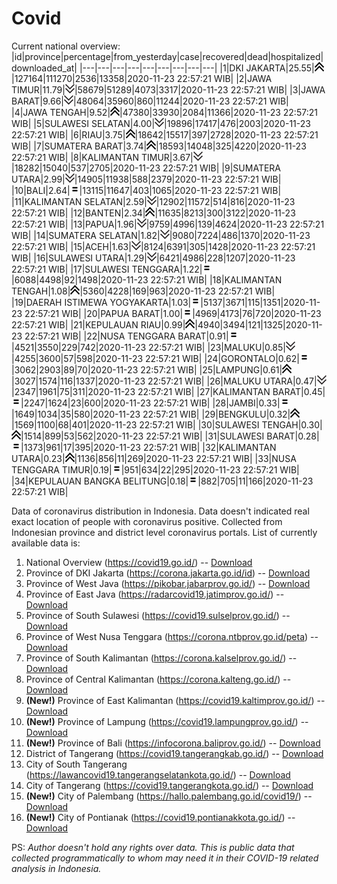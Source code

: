 # Covid
Current national overview:
|id|province|percentage|from_yesterday|case|recovered|dead|hospitalized|downloaded_at|
|---|---|---|---|---|---|---|---|---|
|1|DKI JAKARTA|25.55|![up](https://github.com/ariefrachmannn/covid/raw/master/img/rsz_img_186982.png)|127164|111270|2536|13358|2020-11-23 22:57:21 WIB|
|2|JAWA TIMUR|11.79|![down](https://github.com/ariefrachmannn/covid/raw/master/img/rsz_down.png)|58679|51289|4073|3317|2020-11-23 22:57:21 WIB|
|3|JAWA BARAT|9.66|![down](https://github.com/ariefrachmannn/covid/raw/master/img/rsz_down.png)|48064|35960|860|11244|2020-11-23 22:57:21 WIB|
|4|JAWA TENGAH|9.52|![up](https://github.com/ariefrachmannn/covid/raw/master/img/rsz_img_186982.png)|47380|33930|2084|11366|2020-11-23 22:57:21 WIB|
|5|SULAWESI SELATAN|4.00|![down](https://github.com/ariefrachmannn/covid/raw/master/img/rsz_down.png)|19896|17417|476|2003|2020-11-23 22:57:21 WIB|
|6|RIAU|3.75|![up](https://github.com/ariefrachmannn/covid/raw/master/img/rsz_img_186982.png)|18642|15517|397|2728|2020-11-23 22:57:21 WIB|
|7|SUMATERA BARAT|3.74|![up](https://github.com/ariefrachmannn/covid/raw/master/img/rsz_img_186982.png)|18593|14048|325|4220|2020-11-23 22:57:21 WIB|
|8|KALIMANTAN TIMUR|3.67|![down](https://github.com/ariefrachmannn/covid/raw/master/img/rsz_down.png)|18282|15040|537|2705|2020-11-23 22:57:21 WIB|
|9|SUMATERA UTARA|2.99|![down](https://github.com/ariefrachmannn/covid/raw/master/img/rsz_down.png)|14905|11938|588|2379|2020-11-23 22:57:21 WIB|
|10|BALI|2.64|![equal](https://github.com/ariefrachmannn/covid/raw/master/img/rsz_equal.png)|13115|11647|403|1065|2020-11-23 22:57:21 WIB|
|11|KALIMANTAN SELATAN|2.59|![down](https://github.com/ariefrachmannn/covid/raw/master/img/rsz_down.png)|12902|11572|514|816|2020-11-23 22:57:21 WIB|
|12|BANTEN|2.34|![up](https://github.com/ariefrachmannn/covid/raw/master/img/rsz_img_186982.png)|11635|8213|300|3122|2020-11-23 22:57:21 WIB|
|13|PAPUA|1.96|![down](https://github.com/ariefrachmannn/covid/raw/master/img/rsz_down.png)|9759|4996|139|4624|2020-11-23 22:57:21 WIB|
|14|SUMATERA SELATAN|1.82|![down](https://github.com/ariefrachmannn/covid/raw/master/img/rsz_down.png)|9080|7224|486|1370|2020-11-23 22:57:21 WIB|
|15|ACEH|1.63|![down](https://github.com/ariefrachmannn/covid/raw/master/img/rsz_down.png)|8124|6391|305|1428|2020-11-23 22:57:21 WIB|
|16|SULAWESI UTARA|1.29|![down](https://github.com/ariefrachmannn/covid/raw/master/img/rsz_down.png)|6421|4986|228|1207|2020-11-23 22:57:21 WIB|
|17|SULAWESI TENGGARA|1.22|![equal](https://github.com/ariefrachmannn/covid/raw/master/img/rsz_equal.png)|6088|4498|92|1498|2020-11-23 22:57:21 WIB|
|18|KALIMANTAN TENGAH|1.08|![up](https://github.com/ariefrachmannn/covid/raw/master/img/rsz_img_186982.png)|5360|4228|169|963|2020-11-23 22:57:21 WIB|
|19|DAERAH ISTIMEWA YOGYAKARTA|1.03|![equal](https://github.com/ariefrachmannn/covid/raw/master/img/rsz_equal.png)|5137|3671|115|1351|2020-11-23 22:57:21 WIB|
|20|PAPUA BARAT|1.00|![equal](https://github.com/ariefrachmannn/covid/raw/master/img/rsz_equal.png)|4969|4173|76|720|2020-11-23 22:57:21 WIB|
|21|KEPULAUAN RIAU|0.99|![up](https://github.com/ariefrachmannn/covid/raw/master/img/rsz_img_186982.png)|4940|3494|121|1325|2020-11-23 22:57:21 WIB|
|22|NUSA TENGGARA BARAT|0.91|![equal](https://github.com/ariefrachmannn/covid/raw/master/img/rsz_equal.png)|4521|3550|229|742|2020-11-23 22:57:21 WIB|
|23|MALUKU|0.85|![down](https://github.com/ariefrachmannn/covid/raw/master/img/rsz_down.png)|4255|3600|57|598|2020-11-23 22:57:21 WIB|
|24|GORONTALO|0.62|![equal](https://github.com/ariefrachmannn/covid/raw/master/img/rsz_equal.png)|3062|2903|89|70|2020-11-23 22:57:21 WIB|
|25|LAMPUNG|0.61|![up](https://github.com/ariefrachmannn/covid/raw/master/img/rsz_img_186982.png)|3027|1574|116|1337|2020-11-23 22:57:21 WIB|
|26|MALUKU UTARA|0.47|![down](https://github.com/ariefrachmannn/covid/raw/master/img/rsz_down.png)|2347|1961|75|311|2020-11-23 22:57:21 WIB|
|27|KALIMANTAN BARAT|0.45|![equal](https://github.com/ariefrachmannn/covid/raw/master/img/rsz_equal.png)|2247|1624|23|600|2020-11-23 22:57:21 WIB|
|28|JAMBI|0.33|![equal](https://github.com/ariefrachmannn/covid/raw/master/img/rsz_equal.png)|1649|1034|35|580|2020-11-23 22:57:21 WIB|
|29|BENGKULU|0.32|![up](https://github.com/ariefrachmannn/covid/raw/master/img/rsz_img_186982.png)|1569|1100|68|401|2020-11-23 22:57:21 WIB|
|30|SULAWESI TENGAH|0.30|![up](https://github.com/ariefrachmannn/covid/raw/master/img/rsz_img_186982.png)|1514|899|53|562|2020-11-23 22:57:21 WIB|
|31|SULAWESI BARAT|0.28|![equal](https://github.com/ariefrachmannn/covid/raw/master/img/rsz_equal.png)|1373|961|17|395|2020-11-23 22:57:21 WIB|
|32|KALIMANTAN UTARA|0.23|![up](https://github.com/ariefrachmannn/covid/raw/master/img/rsz_img_186982.png)|1136|856|11|269|2020-11-23 22:57:21 WIB|
|33|NUSA TENGGARA TIMUR|0.19|![equal](https://github.com/ariefrachmannn/covid/raw/master/img/rsz_equal.png)|951|634|22|295|2020-11-23 22:57:21 WIB|
|34|KEPULAUAN BANGKA BELITUNG|0.18|![equal](https://github.com/ariefrachmannn/covid/raw/master/img/rsz_equal.png)|882|705|11|166|2020-11-23 22:57:21 WIB|

Data of coronavirus distribution in Indonesia. Data doesn't indicated real exact location of people with coronavirus positive. Collected from Indonesian province and district level coronavirus portals. List of currently available data is:
1. National Overview (https://covid19.go.id/) -- [Download](https://www.dropbox.com/s/66ly270fw4y76fx/covid_nasional.csv?dl=0)
2. Province of DKI Jakarta (https://corona.jakarta.go.id/id) -- [Download](https://riwayat-file-covid-19-dki-jakarta-jakartagis.hub.arcgis.com/)
3. Province of West Java (https://pikobar.jabarprov.go.id/) -- [Download](https://www.dropbox.com/s/alg0zp60fylq6cn/covid_jabar.csv?dl=0)
4. Province of East Java (https://radarcovid19.jatimprov.go.id/) -- [Download](https://www.dropbox.com/sh/e7vtgcnl4ckbvr4/AADo9UMRDZvrhHn66qTHZOvNa?dl=0)
5. Province of South Sulawesi (https://covid19.sulselprov.go.id/) -- [Download](https://www.dropbox.com/s/z5ek23lwcztj7z7/covid_sulsel.csv?dl=0)
6. Province of West Nusa Tenggara (https://corona.ntbprov.go.id/peta) -- [Download](https://www.dropbox.com/s/4p2k93n42xx0c00/covid_ntb.csv?dl=0)
7. Province of South Kalimantan (https://corona.kalselprov.go.id/) -- [Download](https://www.dropbox.com/sh/7aa2kvz8lb04pzz/AADH1Oj5oFMw2mp-D3JStPRsa?dl=0)
8. Province of Central Kalimantan (https://corona.kalteng.go.id/) -- [Download](https://www.dropbox.com/s/9q01v5r3ys2ozk4/covid_kalteng.csv?dl=0)
9. **(New!)** Province of East Kalimantan (https://covid19.kaltimprov.go.id/) -- [Download](https://www.dropbox.com/sh/qhpxj532nm80goa/AAB6ek_fp1__ieTR0TFQpfIga?dl=0)
10. **(New!)** Province of Lampung (https://covid19.lampungprov.go.id/) -- [Download](https://www.dropbox.com/s/ecuew6oa9kzwqwx/covid_lampung.csv?dl=0)
11. **(New!)** Province of Bali (https://infocorona.baliprov.go.id/) -- [Download](https://www.dropbox.com/sh/iceiwun4ufttmiu/AAC7dSRMpfTjPI1Lfzw-LeCUa?dl=0)
12. District of Tangerang (https://covid19.tangerangkab.go.id/) -- [Download](https://www.dropbox.com/sh/yxovyy6sy5bnz4p/AACZzVHinisKmz8oQWyQJ3nua?dl=0)
13. City of South Tangerang (https://lawancovid19.tangerangselatankota.go.id/) -- [Download](https://www.dropbox.com/s/zlvxo4ivswdzmle/covid_tangsel.csv?dl=0)
14. City of Tangerang (https://covid19.tangerangkota.go.id/) -- [Download](https://www.dropbox.com/s/e53224kvdrpjzy0/covid_tangkot.csv?dl=0)
15. **(New!)** City of Palembang (https://hallo.palembang.go.id/covid19/) -- [Download](https://www.dropbox.com/sh/oj17bhwhlpjht9e/AABZEG-OiaSaFvikATDx6coEa?dl=0)
16. **(New!)** City of Pontianak (https://covid19.pontianakkota.go.id/) -- [Download](https://www.dropbox.com/sh/66if3y4ly51j4sh/AADQ-zwLGa7Kz4ZzJgDw2-3na?dl=0)

PS: *Author doesn't hold any rights over data. This is public data that collected programmatically to whom may need it in their COVID-19 related analysis in Indonesia.*

